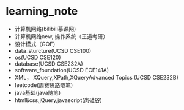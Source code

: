 # learning_note
- 计算机网络(bilibili慕课网)
- 计算机网络new, 操作系统（王道考研）
- 设计模式（GOF）
- data_sturcture(UCSD CSE100)
- os(UCSD CSE120)
- database(UCSD CSE232A)
- software_foundation(UCSD ECE141A)
- XML， XQuery,XPath,XQueryAdvanced Topics (UCSD CSE232B)
- leetcode(周赛思路随笔)
- java基础(java随笔)
- html&css,jQuery,javascript(尚硅谷)
